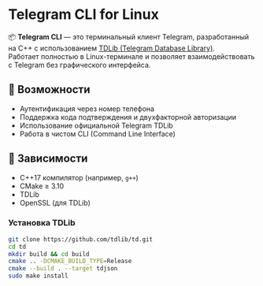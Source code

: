 # Telegram CLI for Linux

📦 **Telegram CLI** — это терминальный клиент Telegram, разработанный на C++ с использованием [TDLib (Telegram Database Library)](https://core.telegram.org/tdlib).  
Работает полностью в Linux-терминале и позволяет взаимодействовать с Telegram без графического интерфейса.

## 🚀 Возможности

- Аутентификация через номер телефона
- Поддержка кода подтверждения и двухфакторной авторизации
- Использование официальной Telegram TDLib
- Работа в чистом CLI (Command Line Interface)

## 🔧 Зависимости

- C++17 компилятор (например, `g++`)
- CMake ≥ 3.10
- TDLib
- OpenSSL (для TDLib)

### Установка TDLib

```bash
git clone https://github.com/tdlib/td.git
cd td
mkdir build && cd build
cmake .. -DCMAKE_BUILD_TYPE=Release
cmake --build . --target tdjson
sudo make install
